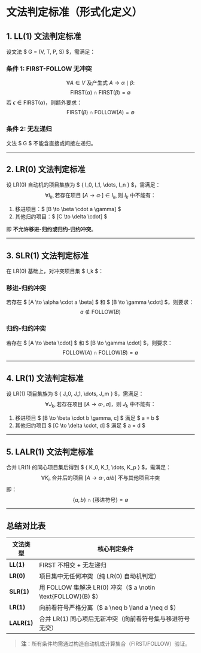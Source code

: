 # 文法判定标准（形式化定义）

## 1. LL(1) 文法判定标准
设文法 $ G = (V, T, P, S) $，需满足：

### 条件 1: FIRST-FOLLOW 无冲突
$$
\forall A \in V \text{ 及产生式 } A \to \alpha \mid \beta:
$$
$$
\text{FIRST}(\alpha) \cap \text{FIRST}(\beta) = \emptyset 
$$
若 $\epsilon \in \text{FIRST}(\alpha)$，则额外要求：
$$
\text{FIRST}(\beta) \cap \text{FOLLOW}(A) = \emptyset
$$

### 条件 2: 无左递归
文法 $ G $ 不能含直接或间接左递归。

---

## 2. LR(0) 文法判定标准
设 LR(0) 自动机的项目集族为 $ \{ I_0, I_1, \dots, I_n \} $，需满足：
$$
\forall I_k, \text{若存在项目 } [A \to \alpha \cdot] \in I_k, \text{则 } I_k \text{ 中不能有：}
$$
1. 移进项目：$ [B \to \beta \cdot a \gamma] $
2. 其他归约项目：$ [C \to \delta \cdot] $

即 **不允许移进-归约或归约-归约冲突**。

---

## 3. SLR(1) 文法判定标准
在 LR(0) 基础上，对冲突项目集 $ I_k $：

### 移进-归约冲突
若存在 $ [A \to \alpha \cdot a \beta] $ 和 $ [B \to \gamma \cdot] $，则要求：
$$
a \notin \text{FOLLOW}(B)
$$

### 归约-归约冲突
若存在 $ [A \to \beta \cdot] $ 和 $ [B \to \gamma \cdot] $，则要求：
$$
\text{FOLLOW}(A) \cap \text{FOLLOW}(B) = \emptyset
$$

---

## 4. LR(1) 文法判定标准
设 LR(1) 项目集族为 $ \{ J_0, J_1, \dots, J_m \} $，需满足：
$$
\forall J_k, \text{若存在项目 } [A \to \alpha \cdot, a] \text{，则 } J_k \text{ 中不能有：}
$$
1. 移进项目 $ [B \to \beta \cdot b \gamma, c] $ 满足 $ a = b $
2. 其他归约项目 $ [C \to \delta \cdot, d] $ 满足 $ a = d $

---

## 5. LALR(1) 文法判定标准
合并 LR(1) 的同心项目集后得到 $ \{ K_0, K_1, \dots, K_p \} $，需满足：
$$
\forall K_i, \text{合并后的项目 } [A \to \alpha \cdot, a/b] \text{ 不与其他项目冲突}
$$
即：
$$
\{a, b\} \cap \{\text{移进符号}\} = \emptyset
$$

---

## 总结对比表
| 文法类型 | 核心判定条件                                                                 |
|----------|----------------------------------------------------------------------------|
| **LL(1)**  | FIRST 不相交 + 无左递归                                                     |
| **LR(0)**  | 项目集中无任何冲突（纯 LR(0) 自动机判定）                                    |
| **SLR(1)** | 用 FOLLOW 集解决 LR(0) 冲突（$ a \notin \text{FOLLOW}(B) $）              |
| **LR(1)**  | 向前看符号严格分离（$ a \neq b \land a \neq d $）                         |
| **LALR(1)**| 合并 LR(1) 同心项后无新冲突（向前看符号集与移进符号无交）                   |

> **注**：所有条件均需通过构造自动机或计算集合（FIRST/FOLLOW）验证。